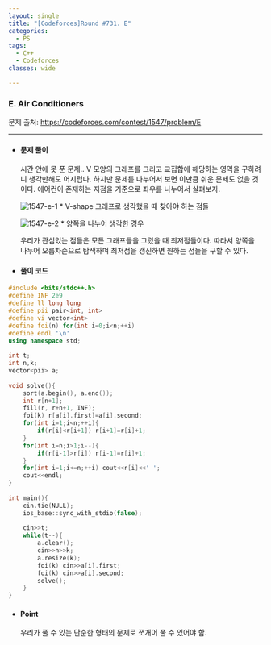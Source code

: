 ```yaml
---
layout: single
title: "[Codeforces]Round #731. E"
categories:
  - PS
tags:
  - C++
  - Codeforces
classes: wide

---
```




### E. Air Conditioners

문제 출처: <https://codeforces.com/contest/1547/problem/E>

---





* #### **문제 풀이** 

  시간 안에 못 푼 문제.. V 모양의 그래프를 그리고 교집합에 해당하는 영역을 구하려니 생각만해도 어지럽다. 하지만 문제를 나누어서 보면 이만큼 쉬운 문제도 없을 것이다. 에어컨이 존재하는 지점을 기준으로 좌우를 나누어서 살펴보자. 

  ![1547-e-1](C:\Users\denfo\.ssh\minsung1386.github.io\_images\1547-e-1.PNG) * V-shape  그래프로 생각했을 때 찾아야 하는 점들

  

  ![1547-e-2](C:\Users\denfo\.ssh\minsung1386.github.io\_images\1547-e-2.PNG)   * 양쪽을 나누어 생각한 경우

  우리가 관심있는 점들은 모든 그래프들을 그렸을 때 최저점들이다. 따라서 양쪽을 나누어 오름차순으로 탐색하며 최저점을 갱신하면 원하는 점들을 구할 수 있다. 



* #### **풀이 코드**

```c++
#include <bits/stdc++.h>
#define INF 2e9
#define ll long long
#define pii pair<int, int> 
#define vi vector<int> 
#define foi(n) for(int i=0;i<n;++i)
#define endl '\n'
using namespace std;
 
int t;
int n,k;
vector<pii> a;
 
void solve(){
    sort(a.begin(), a.end());
    int r[n+1];
    fill(r, r+n+1, INF);
    foi(k) r[a[i].first]=a[i].second;
    for(int i=1;i<n;++i){
        if(r[i]<r[i+1]) r[i+1]=r[i]+1;
    }
    for(int i=n;i>1;i--){
        if(r[i-1]>r[i]) r[i-1]=r[i]+1;
    }
    for(int i=1;i<=n;++i) cout<<r[i]<<' ';
    cout<<endl;
}
 
int main(){
    cin.tie(NULL);
    ios_base::sync_with_stdio(false);
 
    cin>>t;
    while(t--){
        a.clear();
        cin>>n>>k;
        a.resize(k);
        foi(k) cin>>a[i].first;
        foi(k) cin>>a[i].second;
        solve();
    }
}
```



* #### **Point**

  우리가 풀 수 있는 단순한 형태의 문제로 쪼개어 풀 수 있어야 함.
